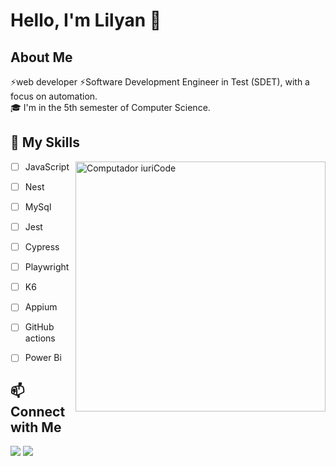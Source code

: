 # Hello, I'm Lilyan 👋

## About Me

⚡web developer
⚡Software Development Engineer in Test (SDET), with a focus on automation.
<br/>
🎓 I'm in the 5th semester of Computer Science.

## 🦄 My Skills

<img src="https://raw.githubusercontent.com/MicaelliMedeiros/micaellimedeiros/master/image/computer-illustration.png" min-width="400px" max-width="400px" width="400px" align="right" alt="Computador iuriCode">

  - [ ] JavaScript
  - [ ] Nest
  - [ ] MySql
  - [ ] Jest
  - [ ] Cypress
  - [ ] Playwright
  - [ ] K6
  - [ ] Appium
  - [ ] GitHub actions
  - [ ] Power Bi


## 📫 Connect with Me

<p align="left">
  <a href="" alt="Gmail">
  <img src="https://img.shields.io/badge/-Gmail-FF0000?style=flat-square&labelColor=FF0000&logo=gmail&logoColor=white&link=LINK-DO-SEU-EMAIL" /></a>

  <a href="https://www.linkedin.com/in/lilyan-guedes/" alt="Linkedin">
  <img src="https://img.shields.io/badge/-Linkedin-0e76a8?style=flat-square&logo=Linkedin&logoColor=white&link=LINK-DO-SEU-LINKEDIN" /></a>
</p>  
